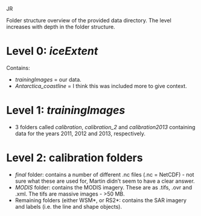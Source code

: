 JR

Folder structure overview of the provided data directory. The level increases with depth in the folder structure.

# Level 0: *iceExtent*

Contains:

- *trainingImages* = our data.
- *Antarctica_coastline* = I think this was included more to give context. 

# Level 1: *trainingImages*

- 3 folders called *calibration*, *calibration_2* and *calibration2013* containing data for the years 2011, 2012 and 2013, respectively.

# Level 2: calibration folders

- *final* folder: contains a number of different .nc files (.nc = NetCDF) - not sure what these are used for, Martin didn’t seem to have a clear answer.
- *MODIS* folder: contains the MODIS imagery. These are as .tifs, .ovr and .xml. The tifs are massive images - >50 MB.
- Remaining folders (either WSM*, or RS2*: contains the SAR imagery and labels (i.e. the line and shape objects).

